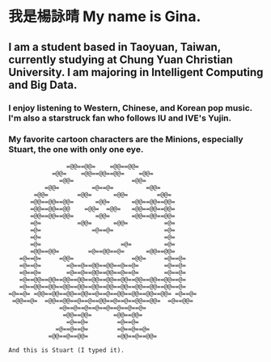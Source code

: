# **我是楊詠晴 My name is Gina.**
## I am a student based in Taoyuan, Taiwan, currently studying at Chung Yuan Christian University. I am majoring in Intelligent Computing and Big Data.
### I enjoy listening to Western, Chinese, and Korean pop music. I'm also a starstruck fan who follows IU and IVE's Yujin.
### My favorite cartoon characters are the Minions, especially Stuart, the one with only one eye.
```
                =@@==@@=    =@@==@@=     
            =@@=    =@@==@@==@@=    =@@=
              =@@=                =@@=
          =@@=         =@==@=         =@@=
       =@@=        =@@=      =@@=        =@@=
      =@@==@@==@@=      =@@=      =@@==@@==@@=
      =@@==@@==@@    =@@=  =@@=   =@@==@@==@@=
      =@@==@@==@@=      =@@=      =@@==@@==@@=
      =@=          =@@=      =@@=          =@=
      =@=              =@==@=              =@=
      =@=                                  =@=
      =@=                      =@=         =@=
      =@@==@@=        =@==@@==@=      =@@==@@=
   =@==@=     =@@=                =@@=     =@==@=
   =@==@=       =@==@==@@==@@==@==@=       =@==@=   
   =@==@=       =@==@==@@==@@==@==@=       =@==@=
   =@==@@==@@==@@==@@==@@==@@==@@==@@==@@==@@==@=
   =@==@@==@@==@@==@@==@@==@@==@@==@@==@@==@@==@=
=@==@= =@@==@@==@@==@@==@==@==@@==@@==@@==@@= =@==@=
 =@@==@=  =@@==@@==@==@==@@==@==@==@@==@@=  =@==@@=
              =@==@==@==@==@==@==@==@=
               =@@==@@=      =@@==@@=
                =@==@=        =@==@=
             =@==@==@=        =@==@==@=
           =@@==@==@@=        =@@==@==@@=

And this is Stuart (I typed it).
```

